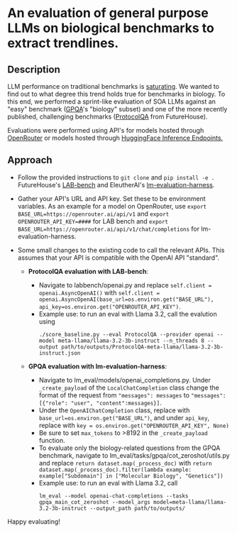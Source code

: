 # An evaluation of general purpose LLMs on biological benchmarks to extract trendlines.

## Description

LLM performance on traditional benchmarks is [saturating](https://contextual.ai/news/plotting-progress-in-ai/). We wanted to find out to what degree this trend holds true for benchmarks in biology. To this end, we performed a sprint-like evaluation of SOA LLMs against an "easy" benchmark ([GPQA](https://arxiv.org/abs/2311.12022)'s "biology" subset) and one of the more recently published, challenging benchmarks ([ProtocolQA](https://arxiv.org/pdf/2407.10362) from FutureHouse). 

Evaluations were performed using API's for models hosted through [OpenRouter](https://openrouter.ai/) or models hosted through [HuggingFace Inference Endpoints.](https://huggingface.co/inference-endpoints/dedicated)

## Approach

- Follow the provided instructions to `git clone` and `pip install -e .` FutureHouse's [LAB-bench](https://github.com/Future-House/LAB-Bench) and EleutherAI's [lm-evaluation-harness](https://github.com/EleutherAI/lm-evaluation-harness).

- Gather your API's URL and API key. Set these to be environment variables. As an example for a model on OpenRouter, use `export BASE_URL=https://openrouter.ai/api/v1` and `export OPENROUTER_API_KEY=####` for LAB bench and `export BASE_URL=https://openrouter.ai/api/v1/chat/completions` for lm-evaluation-harness.

- Some small changes to the existing code to call the relevant APIs. This assumes that your API is compatible with the OpenAI API "standard".
  
  - **ProtocolQA evaluation with LAB-bench**:
    - Navigate to labbench/openai.py and replace `self.client = openai.AsyncOpenAI()` with `self.client = openai.AsyncOpenAI(base_url=os.environ.get("BASE_URL"), api_key=os.environ.get("OPENROUTER_API_KEY")`.
    - Example use: to run an eval with Llama 3.2, call the evalution using
      ```
      ./score_baseline.py --eval ProtocolQA --provider openai --model meta-llama/llama-3.2-3b-instruct --n_threads 8 --output path/to/outputs/ProtocolQA-meta-llama/llama-3.2-3b-instruct.json
      ```
      
  - **GPQA evaluation with lm-evaluation-harness**:
    - Navigate to lm_eval/models/openai_completions.py. Under `_create_payload` of the `LocalChatCompletion` class change the format of the request from `"messages": messages` to `"messages": [{"role": "user", "content":messages}]`.
    - Under the `OpenAIChatCompletion` class, replace with `base_url=os.environ.get("BASE_URL")`, and under `api_key`, replace with `key = os.environ.get("OPENROUTER_API_KEY", None)`
    - Be sure to set `max_tokens` to >8192 in the `_create_payload` function.
    - To evaluate only the biology-related questions from the GPQA benchmark, navigate to lm_eval/tasks/gpqa/cot_zeroshot/utils.py and replace `return dataset.map(_process_doc)` with `return dataset.map(_process_doc).filter(lambda example: example["Subdomain"] in ["Molecular Biology", "Genetics"])`
    - Example use: to run an eval with Llama 3.2, call
      ```
      lm_eval --model openai-chat-completions --tasks gpqa_main_cot_zeroshot --model_args model=meta-llama/llama-3.2-3b-instruct --output_path path/to/outputs/
      ```

Happy evaluating!
